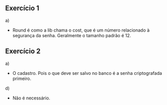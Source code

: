 ## Exercício 1

a)
- Round é como a lib chama o cost, que é um número relacionado à segurança da senha. Geralmente o tamanho padrão é 12.

## Exercício 2

a)
- O cadastro. Pois o que deve ser salvo no banco é a senha criptografada primeiro.

d)
- Não é necessário.